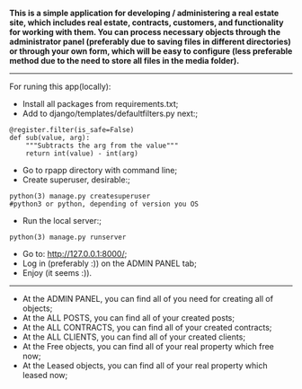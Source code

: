 **This is a simple application for developing / administering a real estate site, 
which includes real estate, contracts, customers, and functionality for working with them.
You can process necessary objects through the administrator panel (preferably due to saving files in different directories)
or through your own form, which will be easy to configure (less preferable method due to the need to store all
files in the media folder).**
***
For runing this app(locally):
- Install all packages from requirements.txt;
- Add to django/templates/defaultfilters.py next:;
```
@register.filter(is_safe=False)
def sub(value, arg):
    """Subtracts the arg from the value"""
    return int(value) - int(arg)
```
- Go to rpapp directory with command line;
- Create superuser, desirable:;
```
python(3) manage.py createsuperuser
#python3 or python, depending of version you OS
```
- Run the local server:;
```
python(3) manage.py runserver
```
- Go to: http://127.0.0.1:8000/;
- Log in (preferably :)) on the ADMIN PANEL tab;
- Enjoy (it seems :)).
***
* At the ADMIN PANEL, you can find all of you need for creating all of objects;
* At the ALL POSTS, you can find all of your created posts;
* At the ALL CONTRACTS, you can find all of your created contracts;
* At the ALL CLIENTS, you can find all of your created clients;
* At the Free objects, you can find all of your real property which free now;
* At the Leased objects, you can find all of your real property which leased now;
